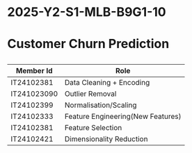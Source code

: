 # 2025-Y2-S1-MLB-B9G1-10


# Customer Churn Prediction


## 
|Member Id  | Role |
|----------|----------|
|IT24102381| Data Cleaning + Encoding |
|IT241023090| Outlier Removal|
|IT24102399| Normalisation/Scaling|
|IT24102333| Feature Engineering(New Features)|
|IT24102381| Feature Selection|
|IT24102421|Dimensionality Reduction|




